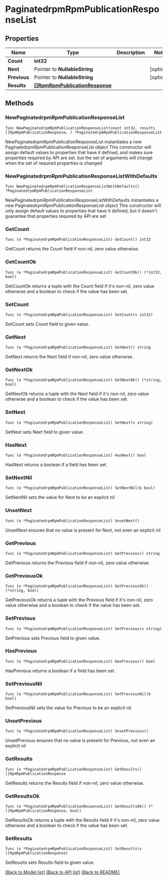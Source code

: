# PaginatedrpmRpmPublicationResponseList

## Properties

Name | Type | Description | Notes
------------ | ------------- | ------------- | -------------
**Count** | **int32** |  | 
**Next** | Pointer to **NullableString** |  | [optional] 
**Previous** | Pointer to **NullableString** |  | [optional] 
**Results** | [**[]RpmRpmPublicationResponse**](RpmRpmPublicationResponse.md) |  | 

## Methods

### NewPaginatedrpmRpmPublicationResponseList

`func NewPaginatedrpmRpmPublicationResponseList(count int32, results []RpmRpmPublicationResponse, ) *PaginatedrpmRpmPublicationResponseList`

NewPaginatedrpmRpmPublicationResponseList instantiates a new PaginatedrpmRpmPublicationResponseList object
This constructor will assign default values to properties that have it defined,
and makes sure properties required by API are set, but the set of arguments
will change when the set of required properties is changed

### NewPaginatedrpmRpmPublicationResponseListWithDefaults

`func NewPaginatedrpmRpmPublicationResponseListWithDefaults() *PaginatedrpmRpmPublicationResponseList`

NewPaginatedrpmRpmPublicationResponseListWithDefaults instantiates a new PaginatedrpmRpmPublicationResponseList object
This constructor will only assign default values to properties that have it defined,
but it doesn't guarantee that properties required by API are set

### GetCount

`func (o *PaginatedrpmRpmPublicationResponseList) GetCount() int32`

GetCount returns the Count field if non-nil, zero value otherwise.

### GetCountOk

`func (o *PaginatedrpmRpmPublicationResponseList) GetCountOk() (*int32, bool)`

GetCountOk returns a tuple with the Count field if it's non-nil, zero value otherwise
and a boolean to check if the value has been set.

### SetCount

`func (o *PaginatedrpmRpmPublicationResponseList) SetCount(v int32)`

SetCount sets Count field to given value.


### GetNext

`func (o *PaginatedrpmRpmPublicationResponseList) GetNext() string`

GetNext returns the Next field if non-nil, zero value otherwise.

### GetNextOk

`func (o *PaginatedrpmRpmPublicationResponseList) GetNextOk() (*string, bool)`

GetNextOk returns a tuple with the Next field if it's non-nil, zero value otherwise
and a boolean to check if the value has been set.

### SetNext

`func (o *PaginatedrpmRpmPublicationResponseList) SetNext(v string)`

SetNext sets Next field to given value.

### HasNext

`func (o *PaginatedrpmRpmPublicationResponseList) HasNext() bool`

HasNext returns a boolean if a field has been set.

### SetNextNil

`func (o *PaginatedrpmRpmPublicationResponseList) SetNextNil(b bool)`

 SetNextNil sets the value for Next to be an explicit nil

### UnsetNext
`func (o *PaginatedrpmRpmPublicationResponseList) UnsetNext()`

UnsetNext ensures that no value is present for Next, not even an explicit nil
### GetPrevious

`func (o *PaginatedrpmRpmPublicationResponseList) GetPrevious() string`

GetPrevious returns the Previous field if non-nil, zero value otherwise.

### GetPreviousOk

`func (o *PaginatedrpmRpmPublicationResponseList) GetPreviousOk() (*string, bool)`

GetPreviousOk returns a tuple with the Previous field if it's non-nil, zero value otherwise
and a boolean to check if the value has been set.

### SetPrevious

`func (o *PaginatedrpmRpmPublicationResponseList) SetPrevious(v string)`

SetPrevious sets Previous field to given value.

### HasPrevious

`func (o *PaginatedrpmRpmPublicationResponseList) HasPrevious() bool`

HasPrevious returns a boolean if a field has been set.

### SetPreviousNil

`func (o *PaginatedrpmRpmPublicationResponseList) SetPreviousNil(b bool)`

 SetPreviousNil sets the value for Previous to be an explicit nil

### UnsetPrevious
`func (o *PaginatedrpmRpmPublicationResponseList) UnsetPrevious()`

UnsetPrevious ensures that no value is present for Previous, not even an explicit nil
### GetResults

`func (o *PaginatedrpmRpmPublicationResponseList) GetResults() []RpmRpmPublicationResponse`

GetResults returns the Results field if non-nil, zero value otherwise.

### GetResultsOk

`func (o *PaginatedrpmRpmPublicationResponseList) GetResultsOk() (*[]RpmRpmPublicationResponse, bool)`

GetResultsOk returns a tuple with the Results field if it's non-nil, zero value otherwise
and a boolean to check if the value has been set.

### SetResults

`func (o *PaginatedrpmRpmPublicationResponseList) SetResults(v []RpmRpmPublicationResponse)`

SetResults sets Results field to given value.



[[Back to Model list]](../README.md#documentation-for-models) [[Back to API list]](../README.md#documentation-for-api-endpoints) [[Back to README]](../README.md)


